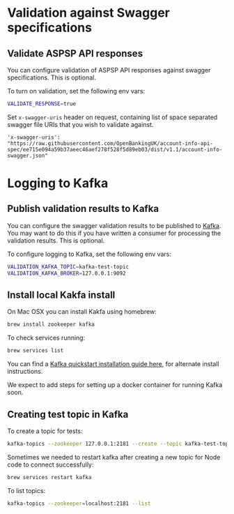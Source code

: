 # Validation against Swagger specifications

## Validate ASPSP API responses

You can configure validation of ASPSP API responses against swagger specifications.
This is optional.

To turn on validation, set the following env vars:

```sh
VALIDATE_RESPONSE=true
```

Set `x-swagger-uris` header on request, containing list of space separated
swagger file URIs that you wish to validate against.

```
'x-swagger-uris': "https://raw.githubusercontent.com/OpenBankingUK/account-info-api-spec/ee715e094a59b37aeec46aef278f528f5d89eb03/dist/v1.1/account-info-swagger.json"
```

# Logging to Kafka

## Publish validation results to Kafka

You can configure the swagger validation results to be published to
[Kafka](https://kafka.apache.org). You may want to do this if you have
written a consumer for processing the validation results. This is optional.

To configure logging to Kafka, set the following env vars:

```sh
VALIDATION_KAFKA_TOPIC=kafka-test-topic
VALIDATION_KAFKA_BROKER=127.0.0.1:9092
```

## Install local Kakfa install

On Mac OSX you can install Kakfa using homebrew:

```sh
brew install zookeeper kafka
```

To check services running:

```sh
brew services list
```

You can find a [Kafka quickstart installation guide here](https://kafka.apache.org/quickstart),
for alternate install instructions.

We expect to add steps for setting up a docker container for running Kafka soon.

## Creating test topic in Kafka

To create a topic for tests:

```sh
kafka-topics --zookeeper 127.0.0.1:2181 --create --topic kafka-test-topic  --partitions 1 --replication-factor 1
```

Sometimes we needed to restart kafka after creating a new topic for Node code to connect successfully:

```sh
brew services restart kafka
```

To list topics:

```sh
kafka-topics --zookeeper=localhost:2181 --list
```
